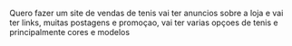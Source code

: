Quero fazer um site de vendas de tenis vai ter anuncios sobre a loja e vai ter links, muitas postagens e promoçao, vai ter varias opçoes de tenis
e principalmente cores e modelos 
